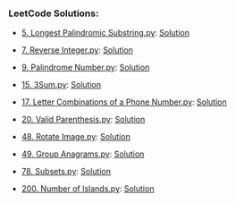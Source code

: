 ### LeetCode Solutions:

* [5. Longest Palindromic Substring.py](https://leetcode.com/problems/longest-palindromic-substring): [Solution](https://github.com/Kevin-Fang/leetcode-solutions/blob/master/5.%20Longest%20Palindromic%20Substring.py)

* [7. Reverse Integer.py](https://leetcode.com/problems/reverse-integer): [Solution](https://github.com/Kevin-Fang/leetcode-solutions/blob/master/7.%20Reverse%20Integer.py)

* [9. Palindrome Number.py](https://leetcode.com/problems/palindrome-number): [Solution](https://github.com/Kevin-Fang/leetcode-solutions/blob/master/9.%20Palindrome%20Number.py)

* [15. 3Sum.py](https://leetcode.com/problems/3sum): [Solution](https://github.com/Kevin-Fang/leetcode-solutions/blob/master/15.%203Sum.py)

* [17. Letter Combinations of a Phone Number.py](https://leetcode.com/problems/letter-combinations-of-a-phone-number): [Solution](https://github.com/Kevin-Fang/leetcode-solutions/blob/master/17.%20Letter%20Combinations%20of%20a%20Phone%20Number.py)

* [20. Valid Parenthesis.py](https://leetcode.com/problems/valid-parenthesis): [Solution](https://github.com/Kevin-Fang/leetcode-solutions/blob/master/20.%20Valid%20Parenthesis.py)

* [48. Rotate Image.py](https://leetcode.com/problems/rotate-image): [Solution](https://github.com/Kevin-Fang/leetcode-solutions/blob/master/48.%20Rotate%20Image.py)

* [49. Group Anagrams.py](https://leetcode.com/problems/group-anagrams): [Solution](https://github.com/Kevin-Fang/leetcode-solutions/blob/master/49.%20Group%20Anagrams.py)

* [78. Subsets.py](https://leetcode.com/problems/subsets): [Solution](https://github.com/Kevin-Fang/leetcode-solutions/blob/master/78.%20Subsets.py)

* [200. Number of Islands.py](https://leetcode.com/problems/number-of-islands): [Solution](https://github.com/Kevin-Fang/leetcode-solutions/blob/master/200.%20Number%20of%20Islands.py)

